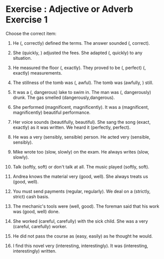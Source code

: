 # Exercise : Adjective or Adverb Exercise 1

Choose the correct item:

1. He (, correctly) defined the terms. The answer sounded (, correct).

2. She (quickly, ) adjusted the fees. She adapted (, quickly) to any situation.

3. He measured the floor (, exactly). They proved to be (, perfect) (, exactly) measurements.

4. The stillness of the tomb was (, awful). The tomb was (awfully, ) still.

5. It was a (, dangerous) lake to swim in. The man was (, dangerously) drunk. The gas smelled (dangerously,dangerous).

6. She performed (magnificent, magnificently). It was a (magnificent, magnificently) beautiful performance.

7. Her voice sounds (beautifully, beautiful). She sang the song (exact, exactly) as it was written. We heard it (perfectly, perfect).

8. He was a very (sensibly, sensible) person. He acted very (sensible, sensibly).

9. Mike wrote too (slow, slowly) on the exam. He always writes (slow, slowly).

10. Talk (softly, soft) or don't talk at all. The music played (softly, soft).

11. Andrea knows the material very (good, well). She always treats us (good, well).

12. You must send payments (regular, regularly). We deal on a (strictly, strict) cash basis.

13. The mechanic's tools were (well, good). The foreman said that his work was (good, well) done.

14. She worked (careful, carefully) with the sick child. She was a very (careful, carefully) worker.

15. He did not pass the course as (easy, easily) as he thought he would.

16. I find this novel very (interesting, interestingly). It was (interesting, interestingly) written.
